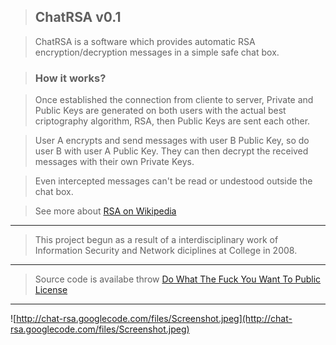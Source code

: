 > ## ChatRSA v0.1 ##

> ChatRSA is a software which provides automatic RSA encryption/decryption messages in a simple safe chat box.


> ### How it works? ###

> Once established the connection from cliente to server, Private and Public Keys are generated on both users with the actual best criptography algorithm, RSA, then Public Keys are sent each other.

> User A encrypts and send messages with user B Public Key, so do user B with user A Public Key.
> They can then decrypt the received messages with their own Private Keys.

> Even intercepted messages can't be read or undestood outside the chat box.

> See more about [RSA on Wikipedia](http://en.wikipedia.org/wiki/RSA_(algorithm))


---


> This project begun as a result of a interdisciplinary work of Information Security and Network diciplines at College in 2008.



---


> Source code is availabe throw [Do What The Fuck You Want To Public License](http://sam.zoy.org/wtfpl/)


---



![http://chat-rsa.googlecode.com/files/Screenshot.jpeg](http://chat-rsa.googlecode.com/files/Screenshot.jpeg)